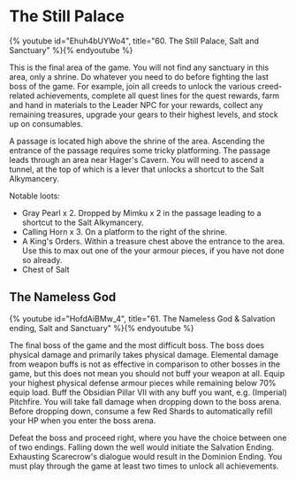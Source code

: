 # The Still Palace

{% youtube id="Ehuh4bUYWo4", title="60. The Still Palace, Salt and Sanctuary" %}{% endyoutube %}

This is the final area of the game. You will not find any sanctuary in this
area, only a shrine. Do whatever you need to do before fighting the last boss of
the game. For example, join all creeds to unlock the various creed-related
achievements, complete all quest lines for the quest rewards, farm and hand in
materials to the Leader NPC for your rewards, collect any remaining treasures,
upgrade your gears to their highest levels, and stock up on consumables.

A passage is located high above the shrine of the area. Ascending the entrance
of the passage requires some tricky platforming. The passage leads through an
area near Hager's Cavern. You will need to ascend a tunnel, at the top of which
is a lever that unlocks a shortcut to the Salt Alkymancery.

Notable loots:

-   Gray Pearl x 2. Dropped by Mimku x 2 in the passage leading to a shortcut to
    the Salt Alkymancery.
-   Calling Horn x 3. On a platform to the right of the shrine.
-   A King's Orders. Within a treasure chest above the entrance to the area. Use
    this to max out one of the your armour pieces, if you have not done so
    already.
-   Chest of Salt

## The Nameless God

{% youtube id="HofdAiBMw_4", title="61. The Nameless God & Salvation ending, Salt and Sanctuary" %}{% endyoutube %}

The final boss of the game and the most difficult boss. The boss does physical
damage and primarily takes physical damage. Elemental damage from weapon buffs
is not as effective in comparison to other bosses in the game, but this does not
mean you should not buff your weapon at all. Equip your highest physical defense
armour pieces while remaining below 70% equip load. Buff the Obsidian Pillar VII
with any buff you want, e.g. (Imperial) Pitchfire. You will take fall damage
when dropping down to the boss arena. Before dropping down, consume a few Red
Shards to automatically refill your HP when you enter the boss arena.

Defeat the boss and proceed right, where you have the choice between one of two
endings. Falling down the well would initiate the Salvation Ending. Exhausting
Scarecrow's dialogue would result in the Dominion Ending. You must play through
the game at least two times to unlock all achievements.
